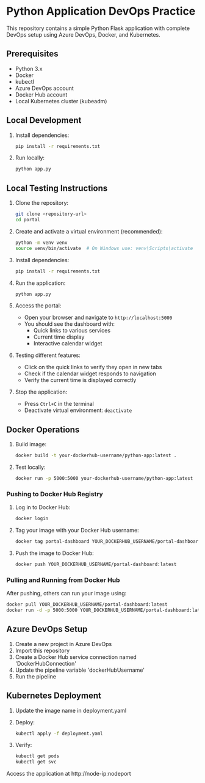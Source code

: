 # Python Application DevOps Practice

This repository contains a simple Python Flask application with complete DevOps setup using Azure DevOps, Docker, and Kubernetes.

## Prerequisites

- Python 3.x
- Docker
- kubectl
- Azure DevOps account
- Docker Hub account
- Local Kubernetes cluster (kubeadm)

## Local Development

1. Install dependencies:
   ```bash
   pip install -r requirements.txt
   ```

2. Run locally:
   ```bash
   python app.py
   ```

## Local Testing Instructions

1. Clone the repository:
   ```bash
   git clone <repository-url>
   cd portal
   ```

2. Create and activate a virtual environment (recommended):
   ```bash
   python -m venv venv
   source venv/bin/activate  # On Windows use: venv\Scripts\activate
   ```

3. Install dependencies:
   ```bash
   pip install -r requirements.txt
   ```

4. Run the application:
   ```bash
   python app.py
   ```

5. Access the portal:
   - Open your browser and navigate to `http://localhost:5000`
   - You should see the dashboard with:
     - Quick links to various services
     - Current time display
     - Interactive calendar widget

6. Testing different features:
   - Click on the quick links to verify they open in new tabs
   - Check if the calendar widget responds to navigation
   - Verify the current time is displayed correctly

7. Stop the application:
   - Press `Ctrl+C` in the terminal
   - Deactivate virtual environment: `deactivate`

## Docker Operations

1. Build image:
   ```bash
   docker build -t your-dockerhub-username/python-app:latest .
   ```

2. Test locally:
   ```bash
   docker run -p 5000:5000 your-dockerhub-username/python-app:latest
   ```

### Pushing to Docker Hub Registry

1. Log in to Docker Hub:
   ```bash
   docker login
   ```

2. Tag your image with your Docker Hub username:
   ```bash
   docker tag portal-dashboard YOUR_DOCKERHUB_USERNAME/portal-dashboard:latest
   ```

3. Push the image to Docker Hub:
   ```bash
   docker push YOUR_DOCKERHUB_USERNAME/portal-dashboard:latest
   ```

### Pulling and Running from Docker Hub

After pushing, others can run your image using:
   ```bash
   docker pull YOUR_DOCKERHUB_USERNAME/portal-dashboard:latest
   docker run -d -p 5000:5000 YOUR_DOCKERHUB_USERNAME/portal-dashboard:latest
   ```

## Azure DevOps Setup

1. Create a new project in Azure DevOps
2. Import this repository
3. Create a Docker Hub service connection named 'DockerHubConnection'
4. Update the pipeline variable 'dockerHubUsername'
5. Run the pipeline

## Kubernetes Deployment

1. Update the image name in deployment.yaml
2. Deploy:
   ```bash
   kubectl apply -f deployment.yaml
   ```

3. Verify:
   ```bash
   kubectl get pods
   kubectl get svc
   ```

Access the application at http://node-ip:nodeport